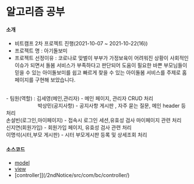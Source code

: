 # 알고리즘 공부
#### 소개
   - 비트캠프 2차 프로젝트 진행(2021-10-07 ~ 2021-10-22(16))
   - 프로젝트 명 : 아기돌보미
   - 프로젝트 선정이유 : 코로나로 맞벌이 부부가 가정보육이 어려워진 상황이 사회적인 이슈가 되면서 돌봄 서비스가 부족하다고 판단되어 도움이 필요한 바쁜 부모님들이 믿을 수 있는 아이돌보미를 쉽고 빠르게 찾을 수 있는 아이돌봄 서비스를 주제로 홈페이지를 구현해 보았습니다. 
<br/>
   - 팀원(역할) :  김세영(메인,관리자) - 메인 페이지, 관리자 CRUD 처리 <br>
   &nbsp;&nbsp;&nbsp;&nbsp;&nbsp;&nbsp;&nbsp;&nbsp;&nbsp;&nbsp;&nbsp;&nbsp;&nbsp;&nbsp;&nbsp;&nbsp;&nbsp;&nbsp;&nbsp;&nbsp;&nbsp;  박상민(공지사항) - 공지사항 게시판 , 자주 묻는 질문, 메인 header 등 처리 <br>
                  손설빈(로그인,마이페이지) - 접속시 로그인 세션,유효성 검사 마이페이지 관련 처리 <br>
                  신지연(회원가입) - 회원가입 페이지, 유효성 검사 관련 처리 <br>
                  이명석(시터,부모 게시판) - 시터 부모게시판 등록 및 상세조회 처리 <br>
                  
#### 소스코드
  * [model](/2ndNotice/src/com/bc/model/vo/)
  * [view](/2ndNotice/WebContent/)
  * [controller]](/2ndNotice/src/com/bc/controller/)

